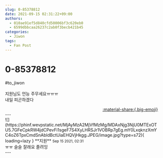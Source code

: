```yaml
---
slug: 0-85378812
date: 2021-09-15 02:31:22+09:00
authors:
  - 010ae91ef5d840cfd50006bf3c620eb0
  - 6599dbbcaa26237c2ab0f3becb421b45
categories:
  - Jiwon
tags:
  - Fan Post
---
```


# 0-85378812

<div class="post-container" markdown="1">
<div class="content-container md-sidebar__scrollwrap" markdown="1">

\#to_jiwon<br><br>지원님도 언능 주무세요ㅠㅠㅠ<br>내일 피곤하겠다

</div>
</div>

<div style="text-align: right;" markdown="1">
<a href="https://weverse.io/fromis9/fanpost/0-85378812" style="text-align: right;">:material-share:{.big-emoji}</a>
</div>
---

<div class="comments-container md-sidebar__scrollwrap" markdown="1">
<div class="comment" markdown="1">
<div class='id-container' markdown="1">
![](https://phinf.wevpstatic.net/MjAyMzA2MjVfMzMg/MDAxNjg3NjU0MTExOTU5.7GFeCpkRW4jdCPevFi1sgeF7S4XyLHRSJr1VOBRp7gEg.mY0LxqknzXmYC4oZ6TpxCmdSnAbldBctUiaEHQVjHkgg.JPEG/image.jpg?type=s72){ loading=lazy }
**<span class="artist">지원</span>** <small>Sep 15 2021, 02:31</small><br>
</div>
<div class='comment-body' markdown="1">
ㅠㅠ 슬슬 잘래요 졸려잉
</div>
</div>
</div>
---
